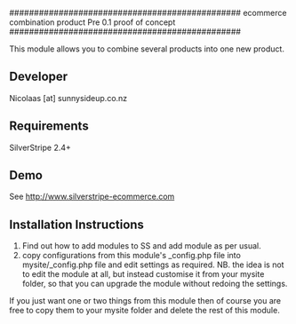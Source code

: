 ###############################################
ecommerce combination product
Pre 0.1 proof of concept
###############################################

This module allows you to combine several products
into one new product.

Developer
-----------------------------------------------
Nicolaas [at] sunnysideup.co.nz

Requirements
-----------------------------------------------
SilverStripe 2.4+


Demo
-----------------------------------------------
See http://www.silverstripe-ecommerce.com

Installation Instructions
-----------------------------------------------
1. Find out how to add modules to SS and add module as per usual.
2. copy configurations from this module's _config.php file
into mysite/_config.php file and edit settings as required.
NB. the idea is not to edit the module at all, but instead customise
it from your mysite folder, so that you can upgrade the module without redoing the settings.

If you just want one or two things from this module
then of course you are free to copy them to your
mysite folder and delete the rest of this module.

